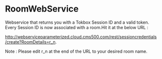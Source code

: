 # RoomWebService

Webservice that returns you with a Tokbox Session ID and a valid token. Every Session ID is now associated with a room.Hit it at the below URL :

http://webserviceparameterized.cloud.cms500.com/rest/sessioncredentials/create?RoomDetails=r_n.

Note : Please edit r_n at the end of the URL to your desired room name.
